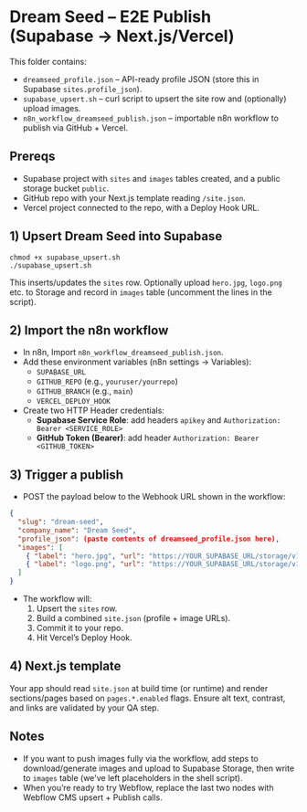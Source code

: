 
# Dream Seed – E2E Publish (Supabase → Next.js/Vercel)

This folder contains:
- `dreamseed_profile.json` – API-ready profile JSON (store this in Supabase `sites.profile_json`).
- `supabase_upsert.sh` – curl script to upsert the site row and (optionally) upload images.
- `n8n_workflow_dreamseed_publish.json` – importable n8n workflow to publish via GitHub + Vercel.

## Prereqs
- Supabase project with `sites` and `images` tables created, and a public storage bucket `public`.
- GitHub repo with your Next.js template reading `/site.json`.
- Vercel project connected to the repo, with a Deploy Hook URL.

## 1) Upsert Dream Seed into Supabase
```
chmod +x supabase_upsert.sh
./supabase_upsert.sh
```
This inserts/updates the `sites` row. Optionally upload `hero.jpg`, `logo.png` etc. to Storage and record in `images` table (uncomment the lines in the script).

## 2) Import the n8n workflow
- In n8n, Import `n8n_workflow_dreamseed_publish.json`.
- Add these environment variables (n8n settings → Variables):
  - `SUPABASE_URL`
  - `GITHUB_REPO` (e.g., `youruser/yourrepo`)
  - `GITHUB_BRANCH` (e.g., `main`)
  - `VERCEL_DEPLOY_HOOK`
- Create two HTTP Header credentials:
  - **Supabase Service Role**: add headers `apikey` and `Authorization: Bearer <SERVICE_ROLE>`
  - **GitHub Token (Bearer)**: add header `Authorization: Bearer <GITHUB_TOKEN>`

## 3) Trigger a publish
- POST the payload below to the Webhook URL shown in the workflow:

```json
{
  "slug": "dream-seed",
  "company_name": "Dream Seed",
  "profile_json": (paste contents of dreamseed_profile.json here),
  "images": [
    { "label": "hero.jpg", "url": "https://YOUR_SUPABASE_URL/storage/v1/object/public/sites/{SITE_ID}/hero.jpg" },
    { "label": "logo.png", "url": "https://YOUR_SUPABASE_URL/storage/v1/object/public/sites/{SITE_ID}/logo.png" }
  ]
}
```

- The workflow will:
  1. Upsert the `sites` row.
  2. Build a combined `site.json` (profile + image URLs).
  3. Commit it to your repo.
  4. Hit Vercel’s Deploy Hook.

## 4) Next.js template
Your app should read `site.json` at build time (or runtime) and render sections/pages based on `pages.*.enabled` flags. Ensure alt text, contrast, and links are validated by your QA step.

## Notes
- If you want to push images fully via the workflow, add steps to download/generate images and upload to Supabase Storage, then write to `images` table (we've left placeholders in the shell script).
- When you’re ready to try Webflow, replace the last two nodes with Webflow CMS upsert + Publish calls.
